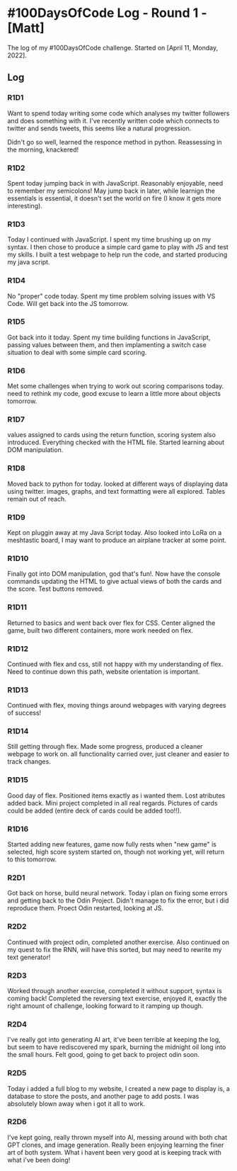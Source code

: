 # #100DaysOfCode Log - Round 1 - [Matt]

The log of my #100DaysOfCode challenge. Started on [April 11, Monday, 2022].

## Log

### R1D1 
Want to spend today writing some code which analyses my twitter followers and does something with it. I've recently written code which connects to twitter and sends tweets, this seems like a natural progression.

Didn't go so well, learned the responce method in python. Reassessing in the morning, knackered!

### R1D2
Spent today jumping back in with JavaScript. Reasonably enjoyable, need to remember my semicolons! May jump back in later, while learnign the essentials is essential, it doesn't set the world on fire (I know it gets more interesting).

### R1D3
Today I continued with JavaScript. I spent my time brushing up on  my syntax. I then chose to produce a simple card game to play with JS and test my skills. I built a test webpage to help run the code, and started producing my java script.

### R1D4
No "proper" code today. Spent my time problem solving issues with VS Code. Will get back into the JS tomorrow.

### R1D5
Got back into it today. Spent my time building functions in JavaScript, passing values between them, and then implamenting a switch case situation to deal with some simple card scoring.

### R1D6
Met some challenges when trying to work out scoring comparisons today. need to rethink my code, good excuse to learn a little more about objects tomorrow.

### R1D7
values assigned to cards using the return function, scoring system also introduced. Everything checked with the HTML file. Started learning about DOM manipulation.

### R1D8
Moved back to python for today. looked at different ways of displaying data using twitter. images, graphs, and text formatting were all explored. Tables remain out of reach.

### R1D9
Kept on pluggin away at my Java Script today. Also looked into LoRa on a meshtastic board, I may want to produce an airplane tracker at some point.

### R1D10
Finally got into DOM manipulation, god that's fun!. Now have the console commands updating the HTML to give actual views of both the cards and the score. Test buttons removed.

### R1D11
Returned to basics and went back over flex for CSS. Center aligned the game, built two different containers, more work needed on flex.

### R1D12
Continued with flex and css, still not happy with my understanding of flex. Need to continue down this path, website orientation is important.

### R1D13
Continued with flex, moving things around webpages with varying degrees of success!

### R1D14
Still getting through flex. Made some progress, produced a cleaner webpage to work on. all functionality carried over, just cleaner and easier to track changes.

### R1D15
Good day of flex. Positioned items exactly as i wanted them. Lost atributes added back. Mini project completed in all real regards. Pictures of cards could be added (entire deck of cards could be added too!!).

### R1D16
Started adding new features, game now fully rests when "new game" is selected, high score system started on, though not working yet, will return to this tomorrow.

### R2D1
Got back on horse, build neural network. Today i plan on fixing some errors and getting back to the Odin Project. Didn't manage to fix the error, but i did reproduce them. Proect Odin restarted, looking at JS.

### R2D2
Continued with project odin, completed another exercise. Also continued on my quest to fix the RNN, will have this sorted, but may need to rewrite my text generator!

### R2D3
Worked through another exercise, completed it without support, syntax is coming back! Completed the reversing text exercise, enjoyed it, exactly the right amount of challenge, looking forward to it ramping up though.

### R2D4
I've really got into generating AI art, it've been terrible at keeping the log, but seem to have rediscovered my spark, burning the midnight oil long into the small hours. Felt good, going to get back to project odin soon.

### R2D5
Today i added a full blog to my website, I created a new page to display is, a database to store the posts, and another page to add posts. I was absolutely blown away when i got it all to work.

### R2D6
I've kept going, really thrown myself into AI, messing around with both chat GPT clones, and image generation. Really been enjoying learning the finer art of both system. What i havent been very good at is keeping track with what i've been doing!